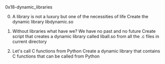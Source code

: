0x18-dynamic_libraries

0. A library is not a luxury but one of the necessities of life
Create the dynamic library libdynamic.so

1. Without libraries what have we? We have no past and no future
Create script that creates a dynamic library called liball.so from all the .c files in current directory

2. Let's call C functions from Python
Create a dynamic library that contains C functions that can be called from Python
